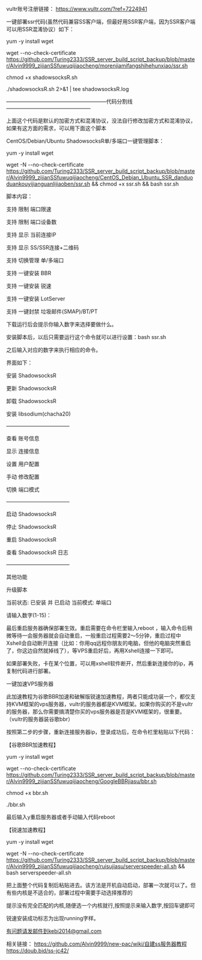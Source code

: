 vultr账号注册链接：     https://www.vultr.com/?ref=7224941






一键部署ssr代码(虽然代码兼容SS客户端，但最好用SSR客户端，因为SSR客户端可以用SSR混淆协议）如下：

yum -y install wget

wget --no-check-certificate https://github.com/Turing2333/SSR_server_build_script_backup/blob/master/Alvin9999_zijianSSfuwuqijiaocheng/morenjiamifangshihehunxiao/ssr.sh

chmod +x shadowsocksR.sh

./shadowsocksR.sh 2>&1 | tee shadowsocksR.log

———————————————————代码分割线————————————————

上面这个代码是默认的加密方式和混淆协议，没法自行修改加密方式和混淆协议，如果有这方面的需求，可以用下面这个脚本

CentOS/Debian/Ubuntu ShadowsocksR单/多端口一键管理脚本：

yum -y install wget

wget -N --no-check-certificate https://github.com/Turing2333/SSR_server_build_script_backup/blob/master/Alvin9999_zijianSSfuwuqijiaocheng/CentOS_Debian_Ubuntu_SSR_danduoduankouyijianguanlijiaoben/ssr.sh && chmod +x ssr.sh && bash ssr.sh

脚本内容：

支持 限制 端口限速

支持 限制 端口设备数

支持 显示 当前连接IP

支持 显示 SS/SSR连接+二维码

支持 切换管理 单/多端口

支持 一键安装 BBR

支持 一键安装 锐速

支持 一键安装 LotServer

支持 一键封禁 垃圾邮件(SMAP)/BT/PT

下载运行后会提示你输入数字来选择要做什么。

安装脚本后，以后只需要运行这个命令就可以进行设置：bash ssr.sh

之后输入对应的数字来执行相应的命令。

界面如下：

安装 ShadowsocksR

更新 ShadowsocksR

卸载 ShadowsocksR

安装 libsodium(chacha20)

————————————


查看 账号信息

显示 连接信息

设置 用户配置

手动 修改配置

切换 端口模式

————————————


启动 ShadowsocksR

停止 ShadowsocksR

重启 ShadowsocksR

查看 ShadowsocksR 日志

————————————


其他功能

升级脚本

当前状态: 已安装 并 已启动 当前模式: 单端口

请输入数字(1-15)：

最后重启服务器确保部署生效。重启需要在命令栏里输入reboot ，输入命令后稍微等待一会服务器就会自动重启，一般重启过程需要2～5分钟，重启过程中Xshell会自动断开连接（比如：你用qq远程你朋友的电脑，但他的电脑突然重启了，你这边自然就掉线了），等VPS重启好后，再用Xshell连接一下即可。

如果部署失败，卡在某个位置，可以用xshell软件断开，然后重新连接你的ip，再复制代码进行部署。



一键加速VPS服务器

此加速教程为谷歌BBR加速和破解版锐速加速教程，两者只能成功装一个，都仅支持KVM框架的vps服务器，vultr的服务器都是KVM框架。如果你购买的不是vultr的服务器，那么你需要搞清楚你买的vps服务器是否是KVM框架的，很重要。（vultr的服务器装谷歌bbr）

按照第二步的步骤，重新连接服务器ip，登录成功后，在命令栏里粘贴以下代码：

【谷歌BBR加速教程】

yum -y install wget

wget --no-check-certificate https://github.com/Turing2333/SSR_server_build_script_backup/blob/master/Alvin9999_zijianSSfuwuqijiaocheng/GoogleBBRjiasu/bbr.sh

chmod +x bbr.sh

./bbr.sh

最后输入y重启服务器或者手动输入代码reboot


【锐速加速教程】

yum -y install wget

wget -N --no-check-certificate https://github.com/Turing2333/SSR_server_build_script_backup/blob/master/Alvin9999_zijianSSfuwuqijiaocheng/ruisujiasu/serverspeeder-all.sh && bash serverspeeder-all.sh

把上面整个代码复制后粘贴进去。该方法是开机自动启动，部署一次就可以了。但有些内核是不适合的，部署过程中需要手动选择推荐的

提示没有完全匹配的内核,随便选一个内核就行,按照提示来输入数字,按回车键即可

锐速安装成功标志为出现running字样。






有问题请发邮件到kebi2014@gmail.com




相关链接：
https://github.com/Alvin9999/new-pac/wiki/自建ss服务器教程
https://doub.bid/ss-jc42/
